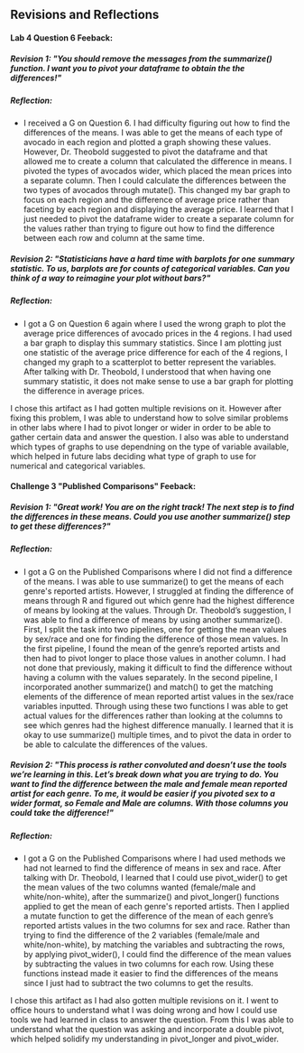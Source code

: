 ## Revisions and Reflections

#### Lab 4 Question 6 Feeback: 
##### Revision 1: "You should remove the messages from the summarize() function. I want you to pivot your dataframe to obtain the the differences!"

##### Reflection:
- I received a G on Question 6. I had difficulty figuring out how to find the differences of the means. I was able to get the means of each type of avocado in each region and plotted a graph showing these values. However, Dr. Theobold suggested to pivot the dataframe and that allowed me to create a column that calculated the difference in means. I pivoted the types of avocados wider, which placed the mean prices into a separate column. Then I could calculate the differences between the two types of avocados through mutate(). This changed my bar graph to focus on each region and the difference of average price rather than faceting by each region and displaying the average price. I learned that I just needed to pivot the dataframe wider to create a separate column for the values rather than trying to figure out how to find the difference between each row and column at the same time. 

##### Revision 2: "Statisticians have a hard time with barplots for one summary statistic. To us, barplots are for counts of categorical variables. Can you think of a way to reimagine your plot without bars?"

##### Reflection:
- I got a G on Question 6 again where I used the wrong graph to plot the average price differences of avocado prices in the 4 regions. I had used a bar graph to display this summary statistics. Since I am plotting just one statistic of the average price difference for each of the 4 regions, I changed my graph to a scatterplot to better represent the variables. After talking with Dr. Theobold, I understood that when having one summary statistic, it does not make sense to use a bar graph for plotting the difference in average prices. 

I chose this artifact as I had gotten multiple revisions on it. However after fixing this problem, I was able to understand how to solve similar problems in other labs where I had to pivot longer or wider in order to be able to gather certain data and answer the question. I also was able to understand which types of graphs to use dependning on the type of variable available, which helped in future labs deciding what type of graph to use for numerical and categorical variables.

#### Challenge 3 "Published Comparisons" Feeback: 
##### Revision 1: "Great work! You are on the right track! The next step is to find the differences in these means. Could you use another summarize() step to get these differences?"

##### Reflection:
- I got a G on the Published Comparisons where I did not find a difference of the means. I was able to use summarize() to get the means of each genre's reported artists. However, I struggled at finding the difference of means through R and figured out which genre had the highest difference of means by looking at the values. Through Dr. Theobold’s suggestion, I was able to find a difference of means by using another summarize(). First, I split the task into two pipelines, one for getting the mean values by sex/race and one for finding the difference of those mean values. In the first pipeline, I found the mean of the genre’s reported artists and then had to pivot longer to place those values in another column. I had not done that previously, making it difficult to find the difference without having a column with the values separately. In the second pipeline, I incorporated another summarize() and match() to get the matching elements of the difference of mean reported artist values in the sex/race variables inputted. Through using these two functions I was able to get actual values for the differences rather than looking at the columns to see which genres had the highest difference manually. I learned that it is okay to use summarize() multiple times, and to pivot the data in order to be able to calculate the differences of the values. 


##### Revision 2: "This process is rather convoluted and doesn’t use the tools we’re learning in this. Let’s break down what you are trying to do. You want to find the difference between the male and female mean reported artist for each genre. To me, it would be easier if you pivoted sex to a wider format, so Female and Male are columns. With those columns you could take the difference!"

##### Reflection:
- I got a G on the Published Comparisons where I had used methods we had not learned to find
the difference of means in sex and race. After talking with Dr. Theobold, I learned that I could use pivot_wider() to get the mean values of the two columns wanted (female/male and
white/non-white), after the summarize() and pivot_longer() functions applied to get the mean of each genre's reported artists. Then I applied a mutate function to get the difference of the mean of each genre’s reported artists values in the two columns for sex and race. Rather than trying to find the difference of the 2 variables (female/male and white/non-white), by matching the variables and subtracting the rows, by applying pivot_wider(), I could find the difference of the mean values by subtracting the values in two columns for each row. Using these functions instead made it easier to find the differences of the means since I just had to subtract the two columns to get the results.

I chose this artifact as I had also gotten multiple revisions on it. I went to office hours to understand what I was doing wrong and how I could use tools we had learned in class to answer the question. From this I was able to understand what the question was asking and incorporate a double pivot, which helped solidify my understanding in pivot_longer and pivot_wider.


